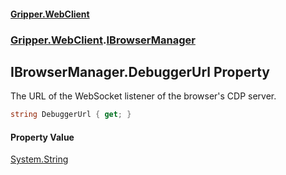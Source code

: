 #### [Gripper.WebClient](index 'index')
### [Gripper.WebClient](Gripper_WebClient 'Gripper.WebClient').[IBrowserManager](Gripper_WebClient_IBrowserManager 'Gripper.WebClient.IBrowserManager')
## IBrowserManager.DebuggerUrl Property
The URL of the WebSocket listener of the browser's CDP server.  
```csharp
string DebuggerUrl { get; }
```
#### Property Value
[System.String](https://docs.microsoft.com/en-us/dotnet/api/System.String 'System.String')
